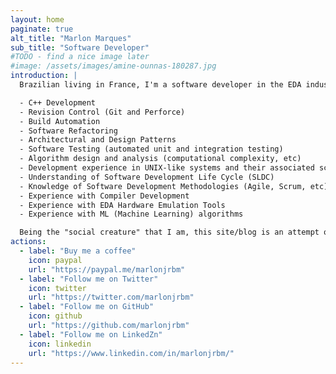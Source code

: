 ```yaml
---
layout: home
paginate: true
alt_title: "Marlon Marques"
sub_title: "Software Developer"
#TODO - find a nice image later
#image: /assets/images/amine-ounnas-180287.jpg
introduction: |
  Brazilian living in France, I'm a software developer in the EDA industry. I have experience with low-level and high-level systems, having worked with a variety of programming languages, such as C++, Python, Ruby on Rails and ASP.NET. I'm interested in topics such as software engineering, computer security and personal/professional development. My current professional focus is on the EDA (Electronic Design Automation) industry and my skill set include, among others:

  - C++ Development
  - Revision Control (Git and Perforce)
  - Build Automation
  - Software Refactoring
  - Architectural and Design Patterns
  - Software Testing (automated unit and integration testing)
  - Algorithm design and analysis (computational complexity, etc)
  - Development experience in UNIX-like systems and their associated scripting languages
  - Understanding of Software Development Life Cycle (SLDC)
  - Knowledge of Software Development Methodologies (Agile, Scrum, etc)
  - Experience with Compiler Development
  - Experience with EDA Hardware Emulation Tools
  - Experience with ML (Machine Learning) algorithms

  Being the "social creature" that I am, this site/blog is an attempt of mine of becoming a "social developer", let's see how it goes!
actions:
  - label: "Buy me a coffee"
    icon: paypal
    url: "https://paypal.me/marlonjrbm"
  - label: "Follow me on Twitter"
    icon: twitter
    url: "https://twitter.com/marlonjrbm"
  - label: "Follow me on GitHub"
    icon: github
    url: "https://github.com/marlonjrbm"
  - label: "Follow me on LinkedZn"
    icon: linkedin
    url: "https://www.linkedin.com/in/marlonjrbm/"
---
```

